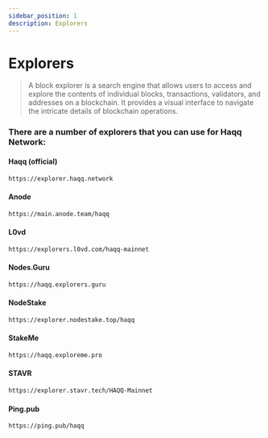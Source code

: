 ```yaml
---
sidebar_position: 1
description: Explorers
---
```


# Explorers

> A block explorer is a search engine that allows users to access and explore the contents of individual blocks, transactions, validators, and addresses on a blockchain. It provides a visual interface to navigate the intricate details of blockchain operations.

### There are a number of explorers that you can use for Haqq Network:

#### Haqq (official)
```bash
https://explorer.haqq.network
```

#### Anode
```bash
https://main.anode.team/haqq
```

#### L0vd 
```bash
https://explorers.l0vd.com/haqq-mainnet
```

#### Nodes.Guru
```bash
https://haqq.explorers.guru
```

#### NodeStake
```bash
https://explorer.nodestake.top/haqq
```

#### StakeMe
```bash
https://haqq.exploreme.pro
```

#### STAVR
```bash
https://explorer.stavr.tech/HAQQ-Mainnet
```

#### Ping.pub
```bash
https://ping.pub/haqq
```
